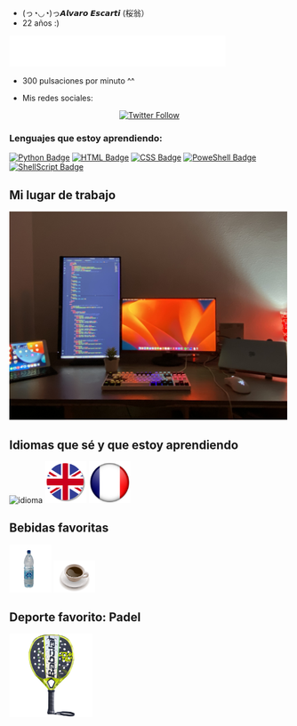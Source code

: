 

- (っ◔◡◔)っ𝘼𝙡𝙫𝙖𝙧𝙤 𝙀𝙨𝙘𝙖𝙧𝙩𝙞 (桜翁） 
- 22 años :)

<img src="result.gif">

- 300 pulsaciones por minuto ^^

- Mis redes sociales: 
<p align="center">
    <a href="https://twitter.com/escartii" target="_blank">
        <img alt="Twitter Follow" src="https://img.shields.io/twitter/follow/escartii?color=blue&logo=twitter&style=for-the-badge">
	<alt="Twitter Badge" />
    </a>

</p>


### Lenguajes que estoy aprendiendo: 


[![Python Badge](https://img.shields.io/badge/python-3670A0?style=for-the-badge&logo=python&logoColor=ffdd54)](https://www.w3schools.com/python)
[![HTML Badge](https://img.shields.io/badge/html5-%23E34F26.svg?style=for-the-badge&logo=html5&logoColor=white)](https://www.w3schools.com/html/)
[![CSS Badge](https://img.shields.io/badge/css3-%231572B6.svg?style=for-the-badge&logo=css3&logoColor=white)](https://www.w3schools.com/css)
[![PoweShell Badge](https://img.shields.io/badge/PowerShell-%235391FE.svg?style=for-the-badge&logo=powershell&logoColor=white)](https://docs.microsoft.com/es-es/powershell/)
[![ShellScript Badge](https://img.shields.io/badge/shell_script-%23121011.svg?style=for-the-badge&logo=gnu-bash&logoColor=white)](https://www.shellscript.sh)

## Mi lugar de trabajo 
<img src="IMG_9945.jpg" alt="imagen-escritorio" width="500"/>


## Idiomas que sé y que estoy aprendiendo

<img src="español.png" alt="idioma" width="75"/> <img src="ingles.png" alt="idioma" width="75"/> <img src="fra.png" alt="idioma" width="75"/>

## Bebidas favoritas

<img src="agua.jpg" alt="imagen-escritorio" width="75"/> <img src="cafe.png" alt="imagen-escritorio" width="75"/>

## Deporte favorito: Padel

<img src="counter_viper.png" alt="imagen-escritorio" width="150"/>
<!--
**escartii/escartii** is a ✨ _special_ ✨ repository because its `README.md` (this file) appears on your GitHub profile.

Here are some ideas to get you started:

- 🔭 I’m currently working on ...
- 🌱 I’m currently learning ...
- 👯 I’m looking to collaborate on ...
- 🤔 I’m looking for help with ...
- 💬 Ask me about ...
- 📫 How to reach me: ...
- 😄 Pronouns: ...
- ⚡ Fun fact: ...
-->
